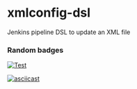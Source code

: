 # xmlconfig-dsl
Jenkins pipeline DSL to update an XML file

### Random badges

[![Test](https://img.shields.io/badge/Better-Together-blue.svg)](https://github.com/gkhays)

[![asciicast](https://asciinema.org/a/287871.svg)](https://asciinema.org/a/287871?speed=10&autoplay=1&preload=1)
